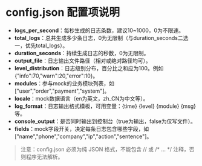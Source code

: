 # config.json 配置项说明

- **logs_per_second**：每秒生成的日志条数，建议10~1000，0为不限速。
- **total_logs**：总共生成多少条日志，0为无限制（与duration_seconds二选一，优先total_logs）。
- **duration_seconds**：持续生成日志的秒数，0为无限制。
- **output_file**：日志输出文件路径（相对或绝对路径均可）。
- **level_distribution**：日志级别分布，百分比之和应为100。例如{"info":70,"warn":20,"error":10}。
- **modules**：参与mock的业务模块列表，如["user","order","payment","system"]。
- **locale**：mock数据语言（en为英文，zh_CN为中文等）。
- **log_format**：日志输出格式模板，可用变量：{time} {level} {module} {msg}等。
- **console_output**：是否同时输出到控制台（true为输出，false为仅写文件）。
- **fields**：mock字段开关，决定每条日志包含哪些字段，如["name","phone","company","ip","action","sentence"]。

> 注意：config.json 必须为纯 JSON 格式，不能包含 // 或 /* ... */ 注释，否则程序无法解析。 